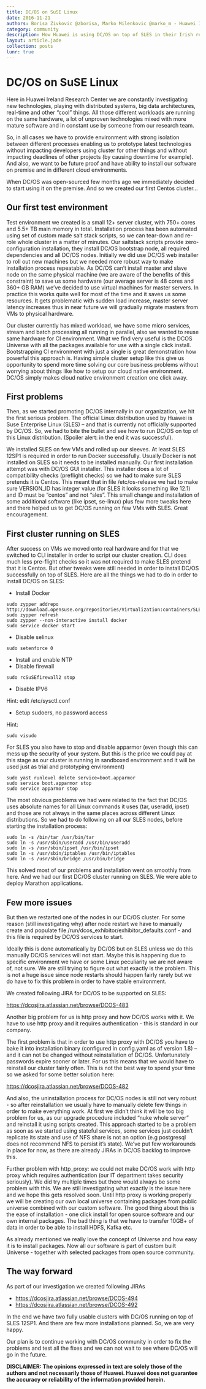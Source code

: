```yaml
---
title: DC/OS on SuSE Linux
date: 2016-11-21
authors: Borisa Zivkovic @zborisa, Marko Milenkovic @marko_m - Huawei Ireland Research Center
category: community
description: How Huawei is using DC/OS on top of SLES in their Irish research center
layout: article.jade
collection: posts
lunr: true
---
```

# DC/OS on SuSE Linux

Here in Huawei Ireland Research Center we are constantly investigating new technologies, playing with distributed systems, 
big data architectures, real-time and other “cool” things.
All those different workloads are running on the same hardware, a lot of unproven technologies mixed with more mature 
software and in constant use by someone from our research team.

So, in all cases we have to provide environment with strong isolation between different processes enabling us to prototype 
latest technologies without impacting developers using cluster for other things and without impacting deadlines of 
other projects (by causing downtime for example).
And also, we want to be future proof and have ability to install our software on premise and in different cloud environments.

When DC/OS was open-sourced few months ago we immediately decided to start using it on the premise. And so we created our first Centos cluster...

## Our first test environment

Test environment we created is a small 12+ server cluster, with 750+ cores and 5.5+ TB main memory in total. 
Installation process has been automated using set of custom made salt stack scripts, so we can tear-down and 
re-role whole cluster in a matter of minutes. Our saltstack scripts provide zero-configuration installation, 
they install DC/OS bootstrap node, all required dependencies and all DC/OS nodes. Initially we did use DC/OS web 
installer to roll out new machines but we needed more robust way to make installation process repeatable.
As DC/OS can’t install master and slave node on the same physical machine (we are aware of the benefits of this 
constraint) to save us some hardware (our average server is 48 cores and 360+ GB RAM) we’ve decided to use 
virtual machines for master servers. In practice this works quite well for most of the time and it saves us 
some resources. It gets problematic with sudden load increase, master server latency increases thus in near
future we will gradually migrate masters from VMs to physical hardware.

Our cluster currently has mixed workload, we have some micro services, stream and batch processing all running 
in parallel, also we wanted to reuse same hardware for CI environment. What we find very useful is the DCOS 
Universe with all the packages available for use with a single click install. Bootstrapping CI environment 
with just a single is great demonstration how  powerful this approach is. Having simple cluster setup like this 
give us opportunity to spend more time solving our core business problems without worrying about things like how
to setup our cloud native environment. DC/OS simply makes cloud native environment creation one click away.

## First problems

Then, as we started promoting DC/OS internally in our organization, we hit the first serious problem. The official
Linux distribution used by Huawei is Suse Enterprise Linux (SLES) – and that is currently not officially supported 
by DC/OS. So, we had to bite the bullet and see how to run DC/OS on top of this Linux distribution. 
(Spoiler alert: in the end it was successful).

We installed SLES on few VMs and rolled up our sleeves. At least SLES 12SP1 is required in order to run Docker
successfully. Usually Docker is not installed on SLES so it needs to be installed manually. 
Our first installation attempt was with DC/OS GUI installer. This installer does a lot of compatibility checks 
(preflight checks) so we had to make sure SLES pretends it is Centos. This meant that in file /etc/os-release 
we had to make sure VERSION_ID has integer value (for SLES it looks something like 12.1) and ID must be “centos” and 
not “sles”. This small change and installation of some additional software (like ipset, se-linux) plus few more tweaks 
here and there helped us to get DC/OS running on few VMs with SLES. Great encouragement.

## First cluster running on SLES

After success on VMs we moved onto real hardware and for that we switched to CLI installer in order to script 
our cluster creation. CLI does much less pre-flight checks so it was not required to make SLES pretend that it is 
Centos. But other tweaks were still needed in order to install DC/OS successfully on top of SLES.
Here are all the things we had to do in order to install DC/OS on SLES:

+ Install Docker

~~~~
sudo zypper addrepo http://download.opensuse.org/repositories/Virtualization:containers/SLE_12_SP1/Virtualization:containers.repo
sudo zypper refresh
sudo zypper --non-interactive install docker
sudo service docker start
~~~~

+ Disable selinux

~~~~
sudo setenforce 0
~~~~

+ Install and enable NTP
+ Disable firewall

~~~~
sudo rcSuSEfirewall2 stop
~~~~

+ Disable IPV6

Hint: edit /etc/sysctl.conf

+ Setup sudoers, no password access

Hint: 
~~~~ 
sudo visudo 
~~~~
 
For SLES you also have to stop and disable apparmor (even though this can mess up the security of your system. But this is the price we could pay at this stage as our cluster is running in sandboxed environment and it will be used just as trial and prototyping environment)

~~~~
sudo yast runlevel delete service=boot.apparmor
sudo service boot.apparmor stop
sudo service apparmor stop
~~~~

The most obvious problems we had were related to the fact that DC/OS uses absolute names for all Linux commands it uses (tar, useradd, ipset) and those are not always in the same places across different Linux distributions. So we had to do following on all our SLES nodes, before starting the installation process:

~~~~
sudo ln -s /bin/tar /usr/bin/tar
sudo ln -s /usr/sbin/useradd /usr/bin/useradd
sudo ln -s /usr/sbin/ipset /usr/bin/ipset
sudo ln -s /usr/sbin/iptables /usr/bin/iptables
sudo ln -s /usr/sbin/bridge /usr/bin/bridge
~~~~

This solved most of our problems and installation went on smoothly from here. And we had our first DC/OS cluster running on SLES. We were able to deploy Marathon applications.

## Few more issues

But then we restarted one of the nodes in our DC/OS cluster. For some reason (still investigating why) after node restart we have to manually create and populate file /run/dcos_exhibitor/exhibitor_defaults.conf - and this file is required by DC/OS services to start.

Ideally this is done automatically by DC/OS but on SLES unless we do this manually DC/OS services will not start. Maybe this is happening due to specific environment we have or some Linux peculiarity we are not aware of, not sure. We are still trying to figure out what exactly is the problem. This is not a huge issue since node restarts should happen fairly rarely but we do have to fix this problem in order to have stable environment.

We created following JIRA for DC/OS to be supported on SLES:

https://dcosjira.atlassian.net/browse/DCOS-483

Another big problem for us is http proxy and how DC/OS works with it. We have to use http proxy and it requires authentication - this is standard in our company.

The first problem is that in order to use http proxy with DC/OS you have to bake it into installation binary (configured in config.yaml as of version 1.8) – and it can not be changed without reinstallation of DC/OS. Unfortunately passwords expire sooner or later. For us this means that we would have to reinstall our cluster fairly often. This is not the best way to spend your time so we asked for some better solution here:

https://dcosjira.atlassian.net/browse/DCOS-482

And also, the uninstallation process for DC/OS nodes is still not very robust - so after reinstallation we usually have to manually delete few things in order to make everything work. At first we didn’t think it will be too big problem for us, as our upgrade procedure included “nuke whole server” and reinstall it using scripts created. This approach started to be a problem as soon as we started using stateful services, some services just couldn’t replicate its state and use of NFS share is not an option (e.g postgresql does not recommend NFS to persist it’s state). We’ve put few workarounds in place for now, as there are already JIRAs in DC/OS backlog to improve this.

Further problem with http_proxy: we could not make DC/OS work with http proxy which requires authentication (our IT department takes security seriously). We did try multiple times but there would always be some problem with this. We are still investigating what exactly is the issue here and we hope this gets resolved soon.
Until http proxy is working properly we will be creating our own local universe containing packages from public universe combined with our custom software. The good thing about this is the ease of installation - one click install for open source software and our own internal packages. The bad thing is that we have to transfer 10GB+ of data in order to be able to install HDFS, Kafka etc. 

As already mentioned we really love the concept of Universe and how easy it is to install packages. Now all our software is part of custom built Universe - together with selected packages from open source community.

## The way forward

As part of our investigation we created following JIRAs

+ https://dcosjira.atlassian.net/browse/DCOS-494 
+ https://dcosjira.atlassian.net/browse/DCOS-492

In the end we have two fully usable clusters with DC/OS running on top of SLES 12SP1. And there are few more installations planned. So, we are very happy.

Our plan is to continue working with DC/OS community in order to fix the problems and test all the fixes and we can not wait to see where DC/OS will go in the future.

**DISCLAIMER: The opinions expressed in text are solely those of the authors and not necessarily those of Huawei. Huawei does not guarantee the accuracy or reliability of the information provided herein.**
